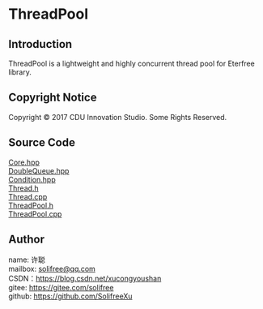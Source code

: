 ﻿# ThreadPool
## Introduction
ThreadPool is a lightweight and highly concurrent thread pool for Eterfree library.

## Copyright Notice
Copyright © 2017 CDU Innovation Studio. Some Rights Reserved.

## Source Code
[Core.hpp](./source/Core.hpp)  
[DoubleQueue.hpp](./source/DoubleQueue.hpp)  
[Condition.hpp](./source/Condition.hpp)  
[Thread.h](./source/Thread.h)  
[Thread.cpp](./source/Thread.cpp)  
[ThreadPool.h](./source/ThreadPool.h)  
[ThreadPool.cpp](./source/ThreadPool.cpp)

## Author
name: 许聪  
mailbox: solifree@qq.com  
CSDN：https://blog.csdn.net/xucongyoushan  
gitee: https://gitee.com/solifree  
github: https://github.com/SolifreeXu
